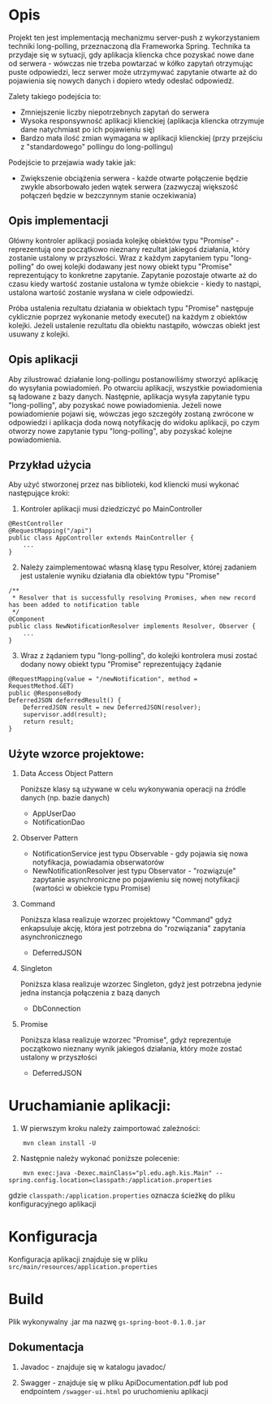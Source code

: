 # Opis

Projekt ten jest implementacją mechanizmu server-push z wykorzystaniem techniki long-polling, przeznaczoną dla Frameworka Spring. Technika ta przydaje się w sytuacji, gdy aplikacja kliencka chce pozyskać nowe dane od serwera - wówczas nie trzeba powtarzać w kółko zapytań otrzymując puste odpowiedzi, lecz serwer może utrzymywać zapytanie otwarte aż do pojawienia się nowych danych i dopiero wtedy odesłać odpowiedź. 

Zalety takiego podejścia to:
- Zmniejszenie liczby niepotrzebnych zapytań do serwera
- Wysoka responsywność aplikacji klienckiej (aplikacja kliencka otrzymuje dane natychmiast po ich pojawieniu się)
- Bardzo mała ilość zmian wymagana w aplikacji klienckiej (przy przejściu z "standardowego" pollingu do long-pollingu)

Podejście to przejawia wady takie jak:
- Zwiększenie obciążenia serwera - każde otwarte połączenie będzie zwykle absorbowało jeden wątek serwera (zazwyczaj większość połączeń będzie w bezczynnym stanie oczekiwania)

## Opis implementacji

Główny kontroler aplikacji posiada kolejkę obiektów typu "Promise" - reprezentują one początkowo nieznany rezultat jakiegoś działania, który zostanie ustalony w przyszłości. Wraz z każdym zapytaniem typu "long-polling" do owej kolejki dodawany jest nowy obiekt typu "Promise" reprezentujący to konkretne zapytanie. Zapytanie pozostaje otwarte aż do czasu kiedy wartość zostanie ustalona w tymże obiekcie - kiedy to nastąpi, ustalona wartość zostanie wysłana w ciele odpowiedzi.

Próba ustalenia rezultatu działania w obiektach typu "Promise" następuje cyklicznie poprzez wykonanie metody execute() na każdym z obiektów kolejki. Jeżeli ustalenie rezultatu dla obiektu nastąpiło, wówczas obiekt jest usuwany z kolejki.

## Opis aplikacji

Aby zilustrować działanie long-pollingu postanowiliśmy stworzyć aplikację do wysyłania powiadomień. Po otwarciu aplikacji, wszystkie powiadomienia są ładowane z bazy danych. Następnie, aplikacja wysyła zapytanie typu "long-polling", aby pozyskać nowe powiadomienia. Jeżeli nowe powiadomienie pojawi się, wówczas jego szczegóły zostaną zwrócone w odpowiedzi i aplikacja doda nową notyfikację do widoku aplikacji, po czym otworzy nowe zapytanie typu "long-polling", aby pozyskać kolejne powiadomienia.

## Przykład użycia

Aby użyć stworzonej przez nas biblioteki, kod kliencki musi wykonać następujące kroki:

1. Kontroler aplikacji musi dziedziczyć po MainController

```
@RestController
@RequestMapping("/api")
public class AppController extends MainController {
	...
}
```

2. Należy zaimplementować własną klasę typu Resolver, której zadaniem jest ustalenie wyniku działania dla obiektów typu "Promise"

```
/**
 * Resolver that is successfully resolving Promises, when new record has been added to notification table
 */
@Component
public class NewNotificationResolver implements Resolver, Observer {
	...
}
```

3. Wraz z żądaniem typu "long-polling", do kolejki kontrolera musi zostać dodany nowy obiekt typu "Promise" reprezentujący żądanie
```
@RequestMapping(value = "/newNotification", method = RequestMethod.GET)
public @ResponseBody
DeferredJSON deferredResult() {
    DeferredJSON result = new DeferredJSON(resolver);
    supervisor.add(result);
    return result;
}
```

## Użyte wzorce projektowe:

1. Data Access Object Pattern

    Poniższe klasy są używane w celu wykonywania operacji na źródle danych (np. bazie danych)
    
    - AppUserDao
    - NotificationDao
    
2. Observer Pattern
    - NotificationService jest typu Observable - gdy pojawia się nowa notyfikacja, powiadamia obserwatorów
    - NewNotificationResolver jest typu Observator - "rozwiązuje" zapytanie asynchroniczne po pojawieniu się nowej notyfikacji (wartości w obiekcie typu Promise)
    
3. Command

    Poniższa klasa realizuje wzorzec projektowy "Command" gdyż enkapsuluje akcję, która jest potrzebna do "rozwiązania" zapytania asynchronicznego 

    - DeferredJSON
    
4. Singleton
    
    Poniższa klasa realizuje wzorzec Singleton, gdyż jest potrzebna jedynie jedna instancja połączenia z bazą danych

    - DbConnection

5. Promise

    Poniższa klasa realizuje wzorzec "Promise", gdyż reprezentuje początkowo nieznany wynik jakiegoś działania, który może zostać ustalony w przyszłości

    - DeferredJSON

# Uruchamianie aplikacji:

1. W pierwszym kroku należy zaimportować zależności: 

```
    mvn clean install -U
```

2. Następnie należy wykonać poniższe polecenie:

```
    mvn exec:java -Dexec.mainClass="pl.edu.agh.kis.Main" --spring.config.location=classpath:/application.properties 
```

gdzie `classpath:/application.properties` oznacza ścieżkę do pliku konfiguracyjnego aplikacji

# Konfiguracja

Konfiguracja aplikacji znajduje się w pliku `src/main/resources/application.properties`

# Build

Plik wykonywalny .jar ma nazwę `gs-spring-boot-0.1.0.jar`

## Dokumentacja

1. Javadoc - znajduje się w katalogu javadoc/
             
2. Swagger - znajduje się w pliku ApiDocumentation.pdf lub pod endpointem `/swagger-ui.html` po uruchomieniu aplikacji